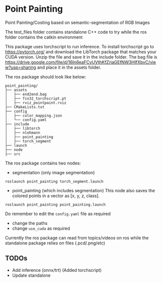 # Point Painting

Point Painting/Costing based on semantic-segmentation of RGB Images

The test_files folder contains standalone C++ code to try while the ros folder contains the catkin environment 

This package uses torchscript to run inference. To install torchscript go to https://pytorch.org/ and download the LibTorch package that matches your CUDA version. Unzip the file and save it in the include folder. 
The bag file is https://drive.google.com/file/d/16In6eaFCvUVthKfZriaGEfNW3HIfXbvC/view?usp=sharing and place it in the assets folder.

The ros package should look like below:
```
point_painting/
├── assets
│   ├── end2end.bag
│   ├── fcn32_torchscript.pt
│   ├── rviz_pointpaint.rviz
├── CMakeLists.txt
├── config
│   ├── color_mapping.json
│   └── config.yaml
├── include
│   ├── libtorch
│   ├── nlohmann
│   ├── point_painting
│   ├── torch_segment
├── launch
├── node
├── src
```
The ros package contains two nodes:
- segmentation (only image segmentation)
```
roslaunch point_painting torch_segment.launch
```
- point_painting (which includes segmentation)
This node also saves the colored points in a vector as [x, y, z, class].
```
roslaunch point_painting point_painting.launch
```
Do remember to edit the `config.yaml` file as required 
- change the paths 
- change `use_cuda` as required


Currently the ros package can read from topics/videos on ros while the standalone package relies on files (.pcd/.png/etc)

## TODOs
- Add inference (onnx/trt) (Added torchscript)
- Update standalone 

